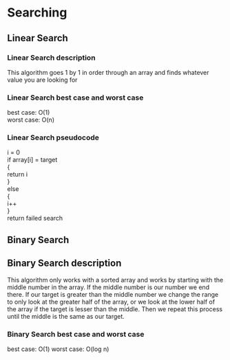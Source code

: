 # Searching

## Linear Search

### Linear Search description
This algorithm goes 1 by 1 in order through an array and finds whatever value you are looking for

### Linear Search best case and worst case
best case: O(1)  
worst case: O(n)

### Linear Search pseudocode
i = 0  
if array[i] = target  
{  
  return i   
}  
else  
{  
  i++  
}  
return failed search

## Binary Search

## Binary Search description
This algorithm only works with a sorted array and works by starting with the middle number in the array. If the middle number is our number we end there.
If our target is greater than the middle number we change the range to only look at the greater half of the array, or we look at the lower half of the array if the target is lesser than the middle.
Then we repeat this process until the middle is the same as our target.

### Binary Search best case and worst case
best case: O(1)
worst case: O(log n)
